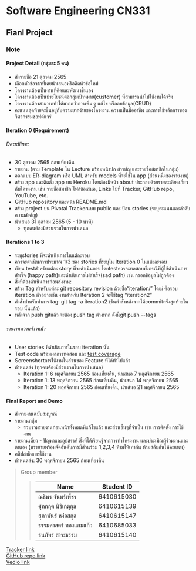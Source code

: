 Software Engineering CN331
=====================

Fianl Project
---------------------

### Note
#### Project Detail (กลุ่มละ 5 คน)
- ส่งรายชื่อ 21 ตุลาคม 2565
- เลือกหัวข้อจากที่เคยนำเสนอหรือคิดหัวข้อใหม่
- โครงงานต้องเป็นงานที่คิดและพัฒนาขึ้นเอง
- โครงงานต้องเป็นประโยชน์ต่อกลุ่มเป้าหมาย(customer) ที่สามารถนำไปใช้งานได้จริง
- โครงงานต้องสามารถทำได้มากกว่าการเพิ่ม ดู แก้ไข หรือลบข้อมูล(CRUD)
- คะแนนสุดท้ายจะขึ้นอยู่กับความยากง่ายของโครงงาน ความเป็นมืออาชีพ และการใช้หลักการของ
วิศวกรรมซอฟต์แวร์


#### Iteration 0 (Requirement)
###### Deadline:
- 30 ตุลาคม 2565 ก่อนเที่ยงคืน
- รายงาน (ตาม Template ใน Lecture พร้อมหน้าปก สารบัญ และรายชื่อสมาชิกในกลุ่ม)
- ออกแบบ ER-diagram หรือ UML สำหรับ models ที่จะใช้ใน app (ส่วนหนึ่งของรายงาน)
- สร้าง app และติตตั้ง app บน Heroku โดยต้องมีหน้า about ประกอบด้วยรายละเอียดเกี่ยวกับโครงงาน
เช่น รายชื่อสมาชิก ไฟล์ข้อเสนอ, Links ไปที่ Tracker, GitHub repo, YouTube, etc.
- GitHub repository และหน้า README.md
- สร้าง project บน Pivotal Trackerแบบ public และ ป้อน stories (ระบุคะแนนและลำดับความสำคัญ)
- นำเสนอ 31 ตุลาคม 2565 (5 - 10 นาที)
    - ทุกคนต้องมีส่วนรวมในการนำเสนอ


#### Iterations 1 to 3
- ระบุstories ที่จะดำเนินการในแต่ละรอบ
- ควรจะดำเนินการประมาณ 1/3 ของ stories ที่ระบุใน Iteration 0 ในแต่ะละรอบ
- เขียน testสำหรับแต่ละ story ที่จะดำเนินการ โดยtestควรจะทดสอบทั้งกรณีที่ผู้ใช้ดำเนินการสำเร็จ
(happy path)และดำเนินการไม่สำเร็จ(sad path) เช่น กรอกข้อมูลไม่ถูกต้อง
- สิ่งที่ต้องดำเนินการก่อนส่งงาน:
- สร้าง Tag สำหรับแต่ละ git repository revision ด้วยชื่อ“iteration𝑖” โดย𝑖 คือรอบ iteration
ตัวอย่างเช่น งานสำหรับ Iteration 2 จะใช้tag “iteration2”
- คำสั่งสำหรับทำการ tag: git tag -a iteration2 (รันคำสั่งหลังจากได้commitครั้งสุดท้ายในรอบ
นั้นแล้ว)
- หลังจาก push gitแล้ว จะต้อง push tag ต่างหาก ดังนี้git push --tags

###### รายงานความก้าวหน้า
- User stories ที่ดำเนินการในรอบ iteration นั้น
- Test code พร้อมผลการทดสอบ และ [test coverage](https://django-testing-docs.readthedocs.io/en/latest/coverage.html)
- Screenshortการใช้งานในส่วนของ Feature ที่ได้ทำไปแล้ว
- กำหนดส่ง (ทุกคนต้องมีส่วนรวมในการนำเสนอ)
    - Iteration 1: 6 พฤศจิกายน 2565 ก่อนเที่ยงคืน, นำเสนอ 7 พฤศจิกายน 2565
    - Iteration 1: 13 พฤศจิกายน 2565 ก่อนเที่ยงคืน, นำเสนอ 14 พฤศจิกายน 2565
    - Iteration 1: 20 พฤศจิกายน 2565 ก่อนเที่ยงคืน, นำเสนอ 21 พฤศจิกายน 2565


#### Final Report and Demo
- ส่งรายงานฉบับสมบูรณ์
- รายงานกลุ่ม 
    - รวบรวมรายงานก่อนหน้าทั้งหมดที่แก้ไขแล้ว และส่วนอื่นๆที่จำเป็น เช่น การติดตั้ง การใช้
    งาน
- รายงานเดี่ยว - ปัญหาและอุปสรรค์ สิ่งที่ได้เรียนรู้จากการทำโครงงาน และประเมิณผู้ร่วมงานและตนเอง
(บรรยายพร้อมจัดอันดับการมีส่วนร่วม 1,2,3,4 ห้ามให้เท่ากัน ห้ามสลับกันให้คะแนน)
- คลิปสาธิตการใช้งาน
- กำหนดส่ง: 30 พฤศจิกายน 2565 ก่อนเที่ยงคืน


> Group member
>> |          Name         |  Student ID  |
>> |-----------------------|--------------|
>> |     ณธิพร จันทร์เพ็ชร     |  6410615030  |
>> |     ศุภกฤต นิธิเกตุกุล     |  6410615139  |
>> |     สุภาพันธ์ หง่อสกุล     |  6410615147  |
>> |  ธรรมศาสตร์ ทองแกมแก้ว  |  6410685033  |
>> |     ธนภัทร สาระธรรม     |  6410615140  |



[Tracker link]()<br>
[GitHub repo link](https://github.com/FinalProject331/CN331-FinalProject.git)<br>
[Vedio link]()<br>
